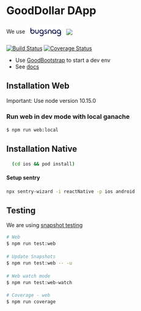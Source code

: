 
# GoodDollar DApp
We use [<img valign="middle" src="/bugsnag_logo.svg?raw=true&sanitize=1" width="100px"/>](https://bugsnag.com)
[<img valign="middle" src="https://www.datocms-assets.com/31049/1618983297-powered-by-vercel.svg?raw=true&sanitize=1" width="100px"/>](https://vercel.com/?utm_source=[team-name]&utm_campaign=oss)

[![Build Status](https://travis-ci.com/GoodDollar/GoodDAPP.svg?branch=master)](https://travis-ci.com/GoodDollar/GoodDAPP) [![Coverage Status](https://coveralls.io/repos/github/GoodDollar/GoodDAPP/badge.svg?branch=master)](https://coveralls.io/github/GoodDollar/GoodDAPP?branch=master)

- Use [GoodBootstrap](https://github.com/GoodDollar/GoodBootstrap) to start a dev env
- See [docs](https://docs.gooddollar.org)

## Installation Web

Important: Use node version 10.15.0

### Run web in dev mode with local ganache

```bash
$ npm run web:local
```

## Installation Native

```bash
  (cd ios && pod install)
```

#### Setup sentry
```bash
npx sentry-wizard -i reactNative -p ios android
```


## Testing

We are using [snapshot testing](https://jestjs.io/docs/en/snapshot-testing)

```bash
# Web
$ npm run test:web

# Update Snapshots
$ npm run test:web -- -u

# Web watch mode
$ npm run test:web-watch

# Coverage - web
$ npm run coverage
```

